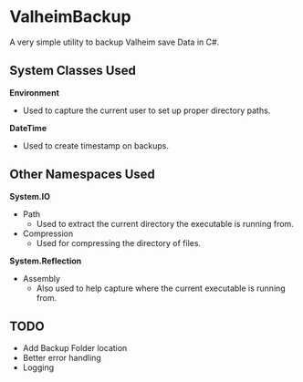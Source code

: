# ValheimBackup
A very simple utility to backup Valheim save Data in C#.

## System Classes Used
**Environment**
- Used to capture the current user to set up proper directory paths.


**DateTime**
- Used to create timestamp on backups.


## Other Namespaces Used

**System.IO**
  - Path
    - Used to extract the current directory the executable is running from.
  - Compression
    - Used for compressing the directory of files.

**System.Reflection**
  - Assembly
    - Also used to help capture where the current executable is running from.

## TODO
- Add Backup Folder location
- Better error handling
- Logging
